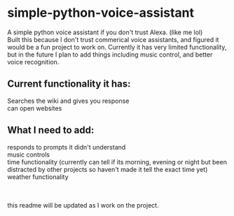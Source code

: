 # simple-python-voice-assistant
A simple python voice assistant if you don't trust Alexa. (like me lol) <br>
Built this because I don't trust commerical voice assistants, and figured it would be a fun project to work on. Currently it has very limited functionality, but in the future I plan to add things including music control, and better voice recognition. <br>
<h2>Current functionality it has:</h2>
Searches the wiki and gives you response <br>
can open websites <br>

 <h2>What I need to add: </h2>
responds to prompts it didn't understand <br>
music controls <br>
time functionality (currently can tell if its morning, evening or night but been distracted by other projects so haven't made it tell the exact time yet) <br>
weather functionality <br>
<br>
<br>

this readme will be updated as I work on the project. 
